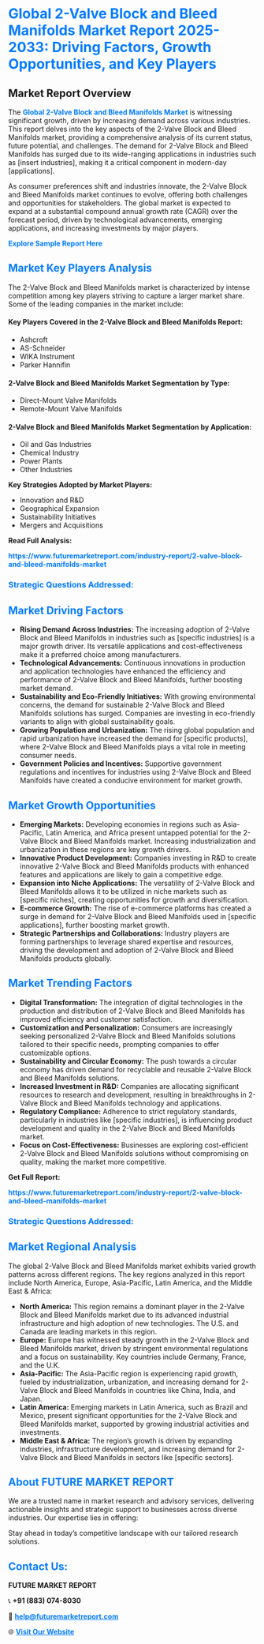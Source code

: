 <h1 style="color: #007BFF;">Global 2-Valve Block and Bleed Manifolds Market Report 2025-2033: Driving Factors, Growth Opportunities, and Key Players</h1>

<section id="overview">
<h2>Market Report Overview</h2>
<p>The <a href="https://www.futuremarketreport.com/industry-report/2-valve-block-and-bleed-manifolds-market" style="color: #007BFF; text-decoration: none;"><strong>Global 2-Valve Block and Bleed Manifolds Market</strong></a> is witnessing significant growth, driven by increasing demand across various industries. This report delves into the key aspects of the 2-Valve Block and Bleed Manifolds market, providing a comprehensive analysis of its current status, future potential, and challenges. The demand for 2-Valve Block and Bleed Manifolds has surged due to its wide-ranging applications in industries such as [insert industries], making it a critical component in modern-day [applications].</p>
<p>As consumer preferences shift and industries innovate, the 2-Valve Block and Bleed Manifolds market continues to evolve, offering both challenges and opportunities for stakeholders. The global market is expected to expand at a substantial compound annual growth rate (CAGR) over the forecast period, driven by technological advancements, emerging applications, and increasing investments by major players.</p>
</section>

<section id="overview">
<p><a href="https://www.futuremarketreport.com/request-sample/reportId=92463" style="color: #007BFF; text-decoration: none;"><strong>Explore Sample Report Here</strong></a></p>
</section>

<section id="key-players">
<h2 style="color: #007BFF;">Market Key Players Analysis</h2>
<p>The 2-Valve Block and Bleed Manifolds market is characterized by intense competition among key players striving to capture a larger market share. Some of the leading companies in the market include:</p>
<h4>Key Players Covered in the 2-Valve Block and Bleed Manifolds Report:</h4>
<ul><li>Ashcroft</li><li>AS-Schneider</li><li>WIKA Instrument</li><li>Parker Hannifin</li></ul>
<h4>2-Valve Block and Bleed Manifolds Market Segmentation by Type:</h4>
<ul><li>Direct-Mount Valve Manifolds</li><li>Remote-Mount Valve Manifolds</li></ul>

<h4>2-Valve Block and Bleed Manifolds Market Segmentation by Application:</h4>
<ul><li>Oil and Gas Industries</li><li>Chemical Industry</li><li>Power Plants</li><li>Other Industries</li></ul>
<p><strong>Key Strategies Adopted by Market Players:</strong></p>
<ul>
<li>Innovation and R&D</li>
<li>Geographical Expansion</li>
<li>Sustainability Initiatives</li>
<li>Mergers and Acquisitions</li>
</ul>
</section>

<section>
<p><strong>Read Full Analysis: </strong></p><a href="https://www.futuremarketreport.com/industry-report/2-valve-block-and-bleed-manifolds-market" style="color: #007BFF; text-decoration: none;"><strong>https://www.futuremarketreport.com/industry-report/2-valve-block-and-bleed-manifolds-market</strong></a>
<h3 style="color: #007BFF;">Strategic Questions Addressed:</h3>
</section>

<section id="driving-factors">
<h2 style="color: #007BFF;">Market Driving Factors</h2>
<ul>
<li><strong>Rising Demand Across Industries:</strong> The increasing adoption of 2-Valve Block and Bleed Manifolds in industries such as [specific industries] is a major growth driver. Its versatile applications and cost-effectiveness make it a preferred choice among manufacturers.</li>
<li><strong>Technological Advancements:</strong> Continuous innovations in production and application technologies have enhanced the efficiency and performance of 2-Valve Block and Bleed Manifolds, further boosting market demand.</li>
<li><strong>Sustainability and Eco-Friendly Initiatives:</strong> With growing environmental concerns, the demand for sustainable 2-Valve Block and Bleed Manifolds solutions has surged. Companies are investing in eco-friendly variants to align with global sustainability goals.</li>
<li><strong>Growing Population and Urbanization:</strong> The rising global population and rapid urbanization have increased the demand for [specific products], where 2-Valve Block and Bleed Manifolds plays a vital role in meeting consumer needs.</li>
<li><strong>Government Policies and Incentives:</strong> Supportive government regulations and incentives for industries using 2-Valve Block and Bleed Manifolds have created a conducive environment for market growth.</li>
</ul>
</section>

<section id="growth-opportunities">
<h2 style="color: #007BFF;">Market Growth Opportunities</h2>
<ul>
<li><strong>Emerging Markets:</strong> Developing economies in regions such as Asia-Pacific, Latin America, and Africa present untapped potential for the 2-Valve Block and Bleed Manifolds market. Increasing industrialization and urbanization in these regions are key growth drivers.</li>
<li><strong>Innovative Product Development:</strong> Companies investing in R&D to create innovative 2-Valve Block and Bleed Manifolds products with enhanced features and applications are likely to gain a competitive edge.</li>
<li><strong>Expansion into Niche Applications:</strong> The versatility of 2-Valve Block and Bleed Manifolds allows it to be utilized in niche markets such as [specific niches], creating opportunities for growth and diversification.</li>
<li><strong>E-commerce Growth:</strong> The rise of e-commerce platforms has created a surge in demand for 2-Valve Block and Bleed Manifolds used in [specific applications], further boosting market growth.</li>
<li><strong>Strategic Partnerships and Collaborations:</strong> Industry players are forming partnerships to leverage shared expertise and resources, driving the development and adoption of 2-Valve Block and Bleed Manifolds products globally.</li>
</ul>
</section>

<section id="trending-factors">
<h2 style="color: #007BFF;">Market Trending Factors</h2>
<ul>
<li><strong>Digital Transformation:</strong> The integration of digital technologies in the production and distribution of 2-Valve Block and Bleed Manifolds has improved efficiency and customer satisfaction.</li>
<li><strong>Customization and Personalization:</strong> Consumers are increasingly seeking personalized 2-Valve Block and Bleed Manifolds solutions tailored to their specific needs, prompting companies to offer customizable options.</li>
<li><strong>Sustainability and Circular Economy:</strong> The push towards a circular economy has driven demand for recyclable and reusable 2-Valve Block and Bleed Manifolds solutions.</li>
<li><strong>Increased Investment in R&D:</strong> Companies are allocating significant resources to research and development, resulting in breakthroughs in 2-Valve Block and Bleed Manifolds technology and applications.</li>
<li><strong>Regulatory Compliance:</strong> Adherence to strict regulatory standards, particularly in industries like [specific industries], is influencing product development and quality in the 2-Valve Block and Bleed Manifolds market.</li>
<li><strong>Focus on Cost-Effectiveness:</strong> Businesses are exploring cost-efficient 2-Valve Block and Bleed Manifolds solutions without compromising on quality, making the market more competitive.</li>
</ul>
</section>

<section>
<p><strong>Get Full Report: </strong></p><a href="https://www.futuremarketreport.com/industry-report/2-valve-block-and-bleed-manifolds-market" style="color: #007BFF; text-decoration: none;"><strong>https://www.futuremarketreport.com/industry-report/2-valve-block-and-bleed-manifolds-market</strong></a>
<h3 style="color: #007BFF;">Strategic Questions Addressed:</h3>
</section>


<section id="regional-analysis">
<h2 style="color: #007BFF;">Market Regional Analysis</h2>
<p>The global 2-Valve Block and Bleed Manifolds market exhibits varied growth patterns across different regions. The key regions analyzed in this report include North America, Europe, Asia-Pacific, Latin America, and the Middle East & Africa:</p>
<ul>
<li><strong>North America:</strong> This region remains a dominant player in the 2-Valve Block and Bleed Manifolds market due to its advanced industrial infrastructure and high adoption of new technologies. The U.S. and Canada are leading markets in this region.</li>
<li><strong>Europe:</strong> Europe has witnessed steady growth in the 2-Valve Block and Bleed Manifolds market, driven by stringent environmental regulations and a focus on sustainability. Key countries include Germany, France, and the U.K.</li>
<li><strong>Asia-Pacific:</strong> The Asia-Pacific region is experiencing rapid growth, fueled by industrialization, urbanization, and increasing demand for 2-Valve Block and Bleed Manifolds in countries like China, India, and Japan.</li>
<li><strong>Latin America:</strong> Emerging markets in Latin America, such as Brazil and Mexico, present significant opportunities for the 2-Valve Block and Bleed Manifolds market, supported by growing industrial activities and investments.</li>
<li><strong>Middle East & Africa:</strong> The region’s growth is driven by expanding industries, infrastructure development, and increasing demand for 2-Valve Block and Bleed Manifolds in sectors like [specific sectors].</li>
</ul>
</section>

<footer>
<h2 style="color: #007BFF;">About FUTURE MARKET REPORT</h2>
<p>We are a trusted name in market research and advisory services, delivering actionable insights and strategic support to businesses across diverse industries. Our expertise lies in offering:</p>

<p>Stay ahead in today’s competitive landscape with our tailored research solutions.</p>

<h2 style="color: #007BFF;">Contact Us:</h2>
<p><strong>FUTURE MARKET REPORT</strong></p>
<p>📞 <strong>+91 (883) 074-8030</strong></p>
<p>📧 <strong><a href="mailto:help@futuremarketreport.com" style="color: #007BFF;">help@futuremarketreport.com</a></strong></p>
<p>🌐 <strong><a href="https://www.futuremarketreport.com/" style="color: #007BFF;">Visit Our Website</a></strong></p>
</footer>